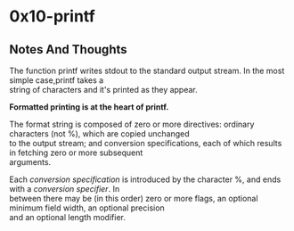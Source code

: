 # 0x10-printf
## Notes And Thoughts
The function printf writes stdout to the standard output stream. In the most simple case,printf takes a   
string of characters and it's printed as they appear.

**Formatted printing is at the heart of printf.**  

The format string is composed of zero or more directives: ordinary characters (not %), which are copied unchanged  
to the output stream; and conversion specifications, each of which results in fetching zero or more subsequent  
arguments.

Each *conversion specification* is introduced by the character %, and ends with a *conversion specifier*.  In  
between there may be (in this order) zero or more flags, an optional minimum field width, an optional precision  
and an optional length modifier.
